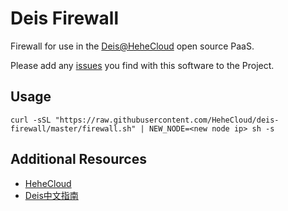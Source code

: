 # Deis Firewall

Firewall for use in the [Deis@HeheCloud](http://hehecloud.com/) open source PaaS.

Please add any [issues](https://github.com/HeheCloud/deis-firewall/issues) you find with this software to the Project.

## Usage

```
curl -sSL "https://raw.githubusercontent.com/HeheCloud/deis-firewall/master/firewall.sh" | NEW_NODE=<new node ip> sh -s
```


## Additional Resources

* [HeheCloud](http://hehecloud.com/)
* [Deis中文指南](http://deis.heheapp.com/)
